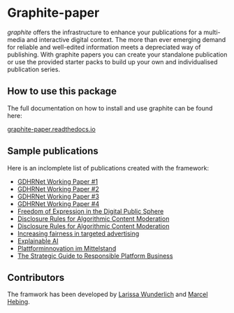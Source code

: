 # Graphite-paper

_graphite_ offers the infrastructure to enhance your publications for a multi-media and interactive digital context. The more than ever emerging demand for reliable and well-edited information meets a depreciated way of publishing. With graphite papers you can create your standalone publication or use the provided starter packs to build up your own and individualised publication series.

## How to use this package

The full documentation on how to install and use graphite can be found here:

[graphite-paper.readthedocs.io](https://graphite-paper.readthedocs.io/)

## Sample publications

Here is an inclomplete list of publications created with the framework:

- [GDHRNet Working Paper #1](https://graphite.page/gdhrnet-wp1/)
- [GDHRNet Working Paper #2](https://graphite.page/gdhrnet-wp2)
- [GDHRNet Working Paper #3](https://graphite.page/gdhrnet-wp3)
- [GDHRNet Working Paper #4](https://graphite.page/gdhrnet-wp4)
- [Freedom of Expression in the Digital Public Sphere](https://graphite.page/policy-brief-values/)
- [Disclosure Rules for Algorithmic Content Moderation](https://graphite.page/policy-brief-audits)
- [Disclosure Rules for Algorithmic Content Moderation](https://graphite.page/policy-brief-blackbox/)
- [Increasing fairness in targeted advertising](https://graphite.page/fair-targeted-ads/)
- [Explainable AI](https://graphite.page/explainable-ai-report/)
- [Plattforminnovation im Mittelstand](https://graphite.page/hiig-dapla/)
- [The Strategic Guide to Responsible Platform Business](https://graphite.page/hiig-platformalternatives/)


## Contributors

The framwork has been developed by [Larissa Wunderlich](https://www.larissawunderlich.de/) and [Marcel Hebing](https://www.impactdistillery.com).

